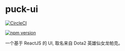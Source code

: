 # puck-ui

[![CircleCI](https://circleci.com/gh/DoOneThingAtATime/puck-ui.svg?style=svg)](https://circleci.com/gh/DoOneThingAtATime/puck-ui)

[![npm version](https://badge.fury.io/js/puck-ui.svg)](https://badge.fury.io/js/puck-ui)

一个基于 ReactJS 的 UI, 取名来自 Dota2 英雄仙女龙帕克。
